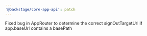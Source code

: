 ```yaml
---
'@backstage/core-app-api': patch
---
```


Fixed bug in AppRouter to determine the correct signOutTargetUrl if app.baseUrl contains a basePath
